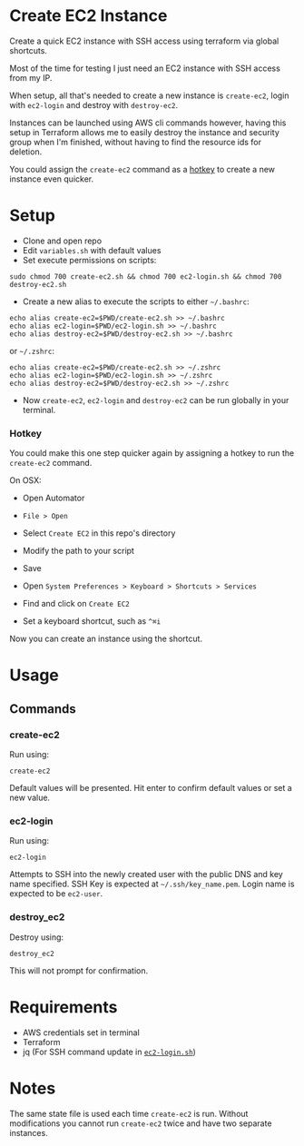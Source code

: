 
# Create EC2 Instance

Create a quick EC2 instance with SSH access using terraform via global shortcuts.

Most of the time for testing I just need an EC2 instance with SSH access from my IP. 

When setup, all that's needed to create a new instance is `create-ec2`, login with `ec2-login` and destroy with `destroy-ec2`.

Instances can be launched using AWS cli commands however, having this setup in Terraform allows me to easily destroy the instance and security group when I'm finished, without having to find the resource ids for deletion.

You could assign the `create-ec2` command as a [hotkey](#Hotkey) to create a new instance even quicker.

# Setup

- Clone and open repo
- Edit `variables.sh` with default values
- Set execute permissions on scripts:
```
sudo chmod 700 create-ec2.sh && chmod 700 ec2-login.sh && chmod 700 destroy-ec2.sh
```
- Create a new alias to execute the scripts to either `~/.bashrc`:
```
echo alias create-ec2=$PWD/create-ec2.sh >> ~/.bashrc
echo alias ec2-login=$PWD/ec2-login.sh >> ~/.bashrc
echo alias destroy-ec2=$PWD/destroy-ec2.sh >> ~/.bashrc
```
or `~/.zshrc`:
```
echo alias create-ec2=$PWD/create-ec2.sh >> ~/.zshrc
echo alias ec2-login=$PWD/ec2-login.sh >> ~/.zshrc
echo alias destroy-ec2=$PWD/destroy-ec2.sh >> ~/.zshrc
```
- Now `create-ec2`, `ec2-login` and `destroy-ec2` can be run globally in your terminal.

### Hotkey

You could make this one step quicker again by assigning a hotkey to run the `create-ec2` command.

On OSX:

- Open Automator
- `File > Open`
- Select `Create EC2` in this repo's directory
- Modify the path to your script
- Save

- Open `System Preferences > Keyboard > Shortcuts > Services`
- Find and click on `Create EC2`
- Set a keyboard shortcut, such as `^⌘i`

Now you can create an instance using the shortcut. 

# Usage

## Commands

### create-ec2

Run using:
```
create-ec2
```
Default values will be presented. Hit enter to confirm default values or set a new value.

### ec2-login

Run using:
```
ec2-login
```
Attempts to SSH into the newly created user with the public DNS and key name specified.
SSH Key is expected at `~/.ssh/key_name.pem`.
Login name is expected to be `ec2-user`.

### destroy_ec2

Destroy using:
```
destroy_ec2
```
This will not prompt for confirmation.

# Requirements

- AWS credentials set in terminal
- Terraform
- jq (For SSH command update in [`ec2-login.sh`](ec2-login.sh))

# Notes

The same state file is used each time `create-ec2` is run. Without modifications you cannot run `create-ec2` twice and have two separate instances.